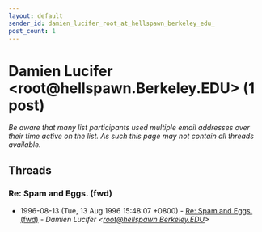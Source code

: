 ```yaml
---
layout: default
sender_id: damien_lucifer_root_at_hellspawn_berkeley_edu_
post_count: 1
---
```


# Damien Lucifer <root<span>@</span>hellspawn.Berkeley.EDU> (1 post)

_Be aware that many list participants used multiple email addresses over their time active on the list. As such this page may not contain all threads available._

## Threads

### Re: Spam and Eggs. (fwd)
+ 1996-08-13 (Tue, 13 Aug 1996 15:48:07 +0800) - [Re: Spam and Eggs. (fwd)](/archive/1996/08/043f72908bef7ed457e14e851be8297b7299d2f2b2c6ed627b0756ebb9f86f1e) - _Damien Lucifer \<root@hellspawn.Berkeley.EDU\>_

